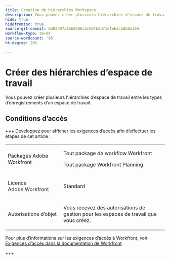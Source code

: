 ```yaml
---
title: Création de hiérarchies Workspace
description: Vous pouvez créer plusieurs hiérarchies d’espace de travail entre les types d’enregistrements d’un espace de travail.
hide: true
hidefromtoc: true
source-git-commit: 6d02397a15b0b06c3c60fb5d71dfeb3cb0b0a30d
workflow-type: tm+mt
source-wordcount: '85'
ht-degree: 20%

---
```



<!--update the metadata with real information when making this available in TOC and in the left nav:

---
title: Create Workspace Hierarchies
description: You can create multiple workspace hierarchies between the record types in a workspace. 
feature: Workfront Planning
role: User, Admin
author: Alina
recommendations: noDisplay, noCatalog
hide: yes 
hidefromtoc: yes 
---

-->

# Créer des hiérarchies d’espace de travail

Vous pouvez créer plusieurs hiérarchies d’espace de travail entre les types d’enregistrements d’un espace de travail.

## Conditions d’accès

<!--check the access to see if you oversimplified???-->

+++ Développez pour afficher les exigences d’accès afin d’effectuer les étapes de cet article :  

<table style="table-layout:auto"> 
<col> 
</col> 
<col> 
</col> 
<tbody>

<tr> 
   <td role="rowheader"><p>Packages Adobe Workfront</p></td> 
   <td> 
<p>Tout package de workflow Workfront</p> 
<p>Tout package Workfront Planning</p> 
   </td> 
  </tr> 
  <tr> 
   <td role="rowheader"><p>Licence Adobe Workfront</p></td> 
   <td><p>Standard</p>
  </td> 
  </tr> 
  <tr> 
   <td role="rowheader"><p>Autorisations d’objet</p></td> 
   <td><p>Vous recevez des autorisations de gestion pour les espaces de travail que vous créez. </p> </td> 
  </tr> 
</tbody> 
</table>

Pour plus d’informations sur les exigences d’accès à Workfront, voir [Exigences d’accès dans la documentation de Workfront](/help/quicksilver/administration-and-setup/add-users/access-levels-and-object-permissions/access-level-requirements-in-documentation.md).

+++   

